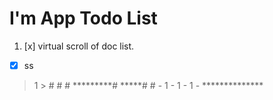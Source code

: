 # I'm App Todo List

1. [x] virtual scroll of doc list.
* [x] ss

<i-toc></i-toc>

> 1 > # # # *********# *****# # - 1 - 1 - 1 - **************